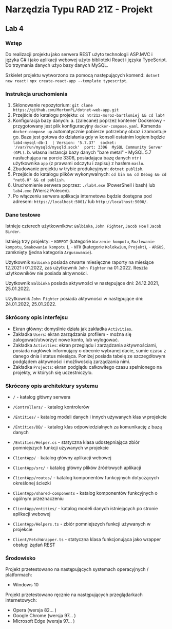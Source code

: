 # Narzędzia Typu RAD 21Z - Projekt

## Lab 4

### Wstęp

Do realizacji projektu jako serwera REST użyto technologii ASP.MVC i języka C# i jako aplikacji webowej użyto biblioteki React i języka TypeScript. Do trzymania danych użyo bazy danych MySQL.

Szkielet projektu wytworzono za pomocą następujących komend: `dotnet new react` i `npx create-react-app --template typescript`.

### Instrukcja uruchomienia

1. Sklonowanie repozytorium: `git clone https://github.com/MortonPL/dotnet-web-app.git`
2. Przejście do katalogu projektu: `cd ntr21z-moroz-bartlomiej && cd lab4`
3. Konfiguracja bazy danych:
    a. (zalecane) poprzez kontener Dockerowy - przygotowany jest plik konfiguracyjny `docker-compose.yaml`. Komenda `docker-compose up` automatycznie pobierze potrzebny obraz i zamontuje go. Baza jest gotowa do działania gdy w konsoli ostatnim logiem będzie `lab4-mysql-db-1  | Version: '5.7.37'  socket: '/var/run/mysqld/mysqld.sock'  port: 3306  MySQL Community Server (GPL)`.
    b. własna instancja bazy danych "bare metal" - MySQL 5.7 nasłuchująca na porcie 3306, posiadająca bazę danych `ntr` i użytkownika `app` (z prawami odczytu i zapisu) z hasłem `maslo`.
4. Zbudowanie projektu w trybie produkcyjnym: `dotnet publish`.
5. Przejście do katalogu plików wykonywalnych: `cd bin && cd Debug && cd "net6.0" && cd publish`.
6. Uruchomienie serwera poprzez: `./lab4.exe` (PowerShell i bash) lub `lab4.exe` (Wiersz Poleceń).
7. Po włączeniu serwera aplikacja internetowa będzie dostępna pod adresem: `https://localhost:5001/` lub `http://localhost:5000/`.

### Dane testowe

Istnieje czterech użytkowników: `Balbinka`, `John Fighter`, `Jacob Hoe` i `Jacob Birder`.

Istnieją trzy projekty:
    - `KOMPOT` (kategorie `Warzenie kompotu`, `Rozlewanie kompotu`, `Smakowanie kompotu` ),
    - `NTR` (kategorie `Kolokwium`, `Projekt`),
    -  `ARGUS`, zamknięty (jedna kategoria `Argusowanie`).

Użytkownik `Balbinka` posiada otwarte miesięczne raporty na miesiące 12.2021 i 01.2022, zaś użytkownik `John Fighter` na 01.2022. Reszta użytkowników nie posiada aktywności.

Użytkownik `Balbinka` posiada aktywności w następujące dni: 24.12.2021, 25.01.2022.

Użytkownik `John Fighter` posiada aktywności w następujące dni: 24.01.2022, 25.01.2022.

### Skrócony opis interfejsu

- Ekran główny: domyślnie działa jak zakładka `Activities`.
- Zakładka `Users`: ekran zarządzania profilem - można się zalogować/utworzyć nowe konto, lub wylogować.
- Zakładka `Activities`: ekran przeglądu i zarządzania aktywnościami, posiada nagłówek informujący o obecnie wybranej dacie, sumie czasu z danego dnia i status miesiąca. Poniżej posiada tabelę ze szczegółowym podglądem aktywności i możliwością zarządzania nimi.
- Zakładka `Projects`: ekran podglądu całkowitego czasu spełnionego na projekty, w których się uczestniczyło.

### Skrócony opis architektury systemu

* `/` - katalog główny serwera
* `/Controllers/` - katalog kontrolerów
* `/Entities/` - katalog modeli danych i innych używanych klas w projekcie
* `/Entities/DB/` - katalog klas odpowiedzialnych za komunikację z bazą danych
* `/Entities/Helper.cs` - statyczna klasa udostępniająca zbiór pomniejszych funkcji używanych w projekcie

* `ClientApp/` - katalog główny aplikacji webowej
* `ClientApp/src/` - katalog główny plików źródłowych aplikacji
* `ClientApp/routes/` - katalog komponentów funkcyjnych dotyczących określonej ścieżki
* `ClientApp/shared-components` - katalog komponentów funkcyjnych o ogólnym przeznaczeniu
* `ClientApp/entities/` - katalog modeli danych istniejących po stronie aplikacji webowej
* `ClientApp/Helpers.ts` - zbiór pomniejszych funkcji używanych w projekcie
* `Client/FetchWrapper.ts` - statyczna klasa funkcjonująca jako wrapper obsługi żądań REST


### Środowisko

Projekt przetestowano na następujących systemach operacyjnych / platformach:
* Windows 10

Projekt przetestowano ręcznie na następujących przeglądarkach internetowych:
* Opera (wersja 82... )
* Google Chrome (wersja 97... )
* Microsoft Edge (wersja 97... )
